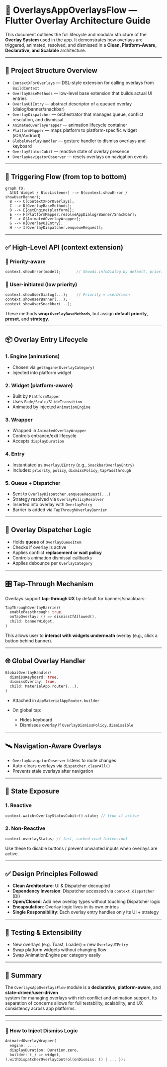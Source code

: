 # 🚀 OverlaysAppOverlaysFlow — Flutter Overlay Architecture Guide

This document outlines the full lifecycle and modular structure of the **Overlay System** used in the app.
It demonstrates how overlays are triggered, animated, resolved, and dismissed in a
**Clean, Platform-Aware, Declarative, and Scalable** architecture.

---

## 🧩 Project Structure Overview

- `ContextXForOverlays` — DSL-style extension for calling overlays from `BuildContext`
- `OverlayBaseMethods` — low-level base extension that builds actual UI entries
- `OverlayUIEntry` — abstract descriptor of a queued overlay (dialog/banner/snackbar)
- `OverlayDispatcher` — orchestrator that manages queue, conflict resolution, and dismissal
- `AnimatedOverlayWrapper` — animation lifecycle container
- `PlatformMapper` — maps platform to platform-specific widget (iOS/Android)
- `GlobalOverlayHandler` — gesture handler to dismiss overlays and keyboard
- `OverlayStatusCubit` — reactive state of overlay presence
- `OverlayNavigatorObserver` — resets overlays on navigation events

---

## 🔁 Triggering Flow (from top to bottom)

```mermaid
graph TD;
  A[UI Widget / BlocListener] --> B(context.showError / showUserBanner);
  B --> C[ContextXForOverlays];
  C --> D[OverlayBaseMethods];
  D --> E[getEngine(platform)];
  E --> F[PlatformMapper.resolveAppDialog/Banner/Snackbar];
  F --> G[AnimatedOverlayWrapper];
  G --> H[OverlayUIEntry];
  H --> I[OverlayDispatcher.enqueueRequest];
```

---

## ✅ High-Level API (context extension)

### 🔽 Priority-aware

```dart
context.showError(model);       // ShowAs.infoDialog by default, priority = high
```

### 🔼 User-initiated (low priority)

```dart
context.showUserDialog(...);    // Priority = userDriven
context.showUserBanner(...);
context.showUserSnackbar(...);
```

These methods **wrap `OverlayBaseMethods`**, but assign **default priority**, **preset**, and **strategy**.

---

## 📦 Overlay Entry Lifecycle

### 1. **Engine** (animations)

- Chosen via `getEngine(OverlayCategory)`
- Injected into platform widget

### 2. **Widget** (platform-aware)

- Built by `PlatformMapper`
- Uses `Fade/Scale/SlideTransition`
- Animated by injected `AnimationEngine`

### 3. **Wrapper**

- Wrapped in `AnimatedOverlayWrapper`
- Controls entrance/exit lifecycle
- Accepts `displayDuration`

### 4. **Entry**

- Instantiated as `OverlayUIEntry` (e.g., `SnackbarOverlayEntry`)
- Includes: `priority`, `policy`, `dismissPolicy`, `tapPassthrough`

### 5. **Queue + Dispatcher**

- Sent to `OverlayDispatcher.enqueueRequest(...)`
- Strategy resolved via `OverlayPolicyResolver`
- Inserted into overlay with `OverlayEntry`
- Barrier is added via `TapThroughOverlayBarrier`

---

## 🧠 Overlay Dispatcher Logic

- Holds **queue** of `OverlayQueueItem`
- Checks if overlay is active
- Applies conflict **replacement or wait policy**
- Controls animation dismissal callbacks
- Applies debounce per `OverlayCategory`

---

## 🎛️ Tap-Through Mechanism

Overlays support **tap-through UX** by default for banners/snackbars:

```dart
TapThroughOverlayBarrier(
  enablePassthrough: true,
  onTapOverlay: () => dismissIfAllowed(),
  child: bannerWidget,
)
```

This allows user to **interact with widgets underneath** overlay (e.g., click a button behind banner).

---

## 🌐 Global Overlay Handler

```dart
GlobalOverlayHandler(
  dismissKeyboard: true,
  dismissOverlay: true,
  child: MaterialApp.router(...),
)
```

- Attached in `AppMaterialAppRouter.builder`
- On global tap:

  - Hides keyboard
  - Dismisses overlay if `OverlayDismissPolicy.dismissible`

---

## 🛰️ Navigation-Aware Overlays

- `OverlayNavigatorObserver` listens to route changes
- Auto-clears overlays via `dispatcher.clearAll()`
- Prevents stale overlays after navigation

---

## 📡 State Exposure

### 1. **Reactive**

```dart
context.watch<OverlayStatusCubit>().state; // true if active
```

### 2. **Non-Reactive**

```dart
context.overlayStatus; // fast, cached read (extension)
```

Use these to disable buttons / prevent unwanted inputs when overlays are active.

---

## ✅ Design Principles Followed

- **Clean Architecture**: UI & Dispatcher decoupled
- **Dependency Inversion**: Dispatcher accessed via `context.dispatcher` (DI)
- **Open/Closed**: Add new overlay types without touching Dispatcher logic
- **Encapsulation**: Overlay logic lives in its own entries
- **Single Responsibility**: Each overlay entry handles only its UI + strategy

---

## 🧪 Testing & Extensibility

- New overlays (e.g. Toast, Loader) = new `OverlayUIEntry`
- Swap platform widgets without changing flow
- Swap AnimationEngine per category easily

---

## 🧭 Summary

The `OverlaysAppOverlaysFlow` module is a **declarative**, **platform-aware**, and **state-driven**/**user-driven**  
system for managing overlays with rich conflict and animation support. Its separation of concerns allows
for full testability, scalability, and UX consistency across app platforms.

---

---

### 🧼 How to Inject Dismiss Logic

```dart
AnimatedOverlayWrapper(
  engine: ...,
  displayDuration: Duration.zero,
  builder: (_) => widget,
).withDispatcherOverlayControl(onDismiss: () { ... });
```
